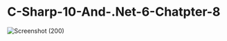 # C-Sharp-10-And-.Net-6-Chatpter-8

![Screenshot (200)](https://user-images.githubusercontent.com/75223567/179478515-5efbc9dd-d4bf-455f-9070-51955de03f9a.png)
